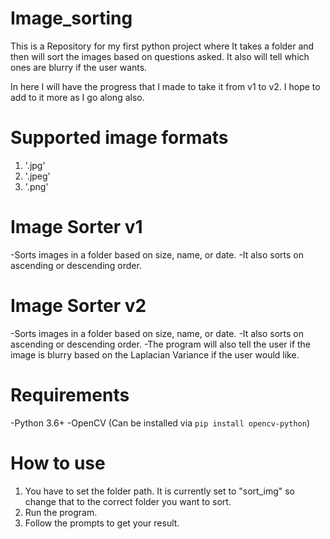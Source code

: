 # Image_sorting
This is a Repository for my first python project where It takes a folder and then will sort the images based on questions asked. It also will tell which ones are blurry if the user wants.

In here I will have the progress that I made to take it from v1 to v2. I hope to add to it more as I go along also.

# Supported image formats
1. '.jpg'
2. '.jpeg'
3. '.png'

# Image Sorter v1
-Sorts images in a folder based on size, name, or date.
-It also sorts on ascending or descending order.

# Image Sorter v2
-Sorts images in a folder based on size, name, or date.
-It also sorts on ascending or descending order.
-The program will also tell the user if the image 
is blurry based on the Laplacian Variance if the user would like.

# Requirements
-Python 3.6+
-OpenCV (Can be installed via `pip install opencv-python`)

# How to use 
1. You have to set the folder path. It is currently set to "sort_img" so change that to the correct folder you want to sort.
2. Run the program.
3. Follow the prompts to get your result.
